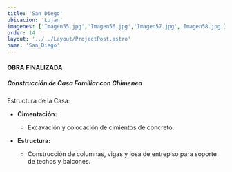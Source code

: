 ```yaml
---
title: 'San Diego'
ubicacion: 'Lujan'
imagenes: ['Imagen55.jpg','Imagen56.jpg','Imagen57.jpg','Imagen58.jpg']
order: 14
layout: '../../Layout/ProjectPost.astro'
name: 'San_Diego'
---
```


#### **OBRA FINALIZADA**

##### Construcción de Casa Familiar con Chimenea

 Estructura de la Casa:

- **Cimentación:**
  - Excavación y colocación de cimientos de concreto.
  
- **Estructura:**
  - Construcción de columnas, vigas y losa de entrepiso para soporte de techos y balcones.
